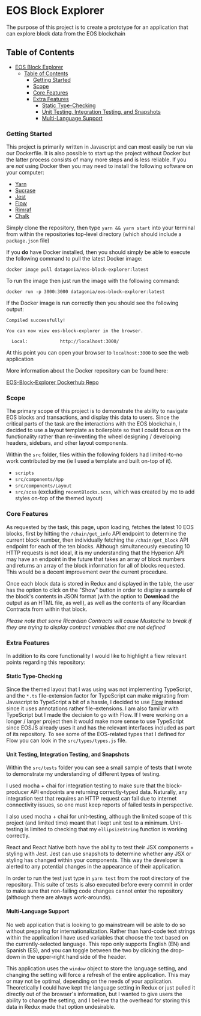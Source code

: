 # EOS Block Explorer

The purpose of this project is to create a prototype for an application that can explore block data from the EOS blockchain

## Table of Contents

- [EOS Block Explorer](#eos-block-explorer)
  - [Table of Contents](#table-of-contents)
    - [Getting Started](#getting-started)
    - [Scope](#scope)
    - [Core Features](#core-features)
    - [Extra Features](#extra-features)
      - [Static Type-Checking](#static-type-checking)
      - [Unit Testing, Integration Testing, and Snapshots](#unit-testing--integration-testing--and-snapshots)
      - [Multi-Language Support](#multi-language-support)


### Getting Started

This project is primarily written in Javascript and can most easily be run via our Dockerfile. It is also possible to start up the project without Docker but the latter process consists of many more steps and is less reliable. If you are *not* using Docker then you may need to install the following software on your computer:

* [Yarn](https://yarnpkg.com)
* [Sucrase](https://www.npmjs.com/package/sucrase)
* [Jest](https://jestjs.io/)
* [Flow](https://flow.org/)
* [Rimraf](https://www.npmjs.com/package/rimraf)
* [Chalk](https://www.npmjs.com/package/chalk)

Simply clone the repository, then type `yarn && yarn start` into your terminal from within the repositories top-level directory (which should include a `package.json` file)

If you **do** have Docker installed, then you should simply be able to execute the following command to pull the latest Docker image:
```
docker image pull datagonia/eos-block-explorer:latest
```

To run the image then just run the image with the following command:
```
docker run -p 3000:3000 datagonia/eos-block-explorer:latest
```

If the Docker image is run correctly then you should see the following output:
```
Compiled successfully!

You can now view eos-block-explorer in the browser.

  Local:            http://localhost:3000/
```

At this point you can open your browser to `localhost:3000` to see the web application

More information about the Docker repository can be found here:

[EOS-Block-Explorer Dockerhub Repo](https://cloud.docker.com/repository/docker/datagonia/eos-block-explorer/)

### Scope

The primary scope of this project is to demonstrate the ability to navigate EOS blocks and transactions, and display this data to users. Since the critical parts of the task are the interactions with the EOS blockchain, I decided to use a layout template as boilerplate so that I could focus on the functionality rather than re-inventing the wheel designing / developing headers, sidebars, and other layout components.

Within the `src` folder, files within the following folders had limited-to-no work contributed by me (ie I used a template and built on-top of it).

- `scripts`
- `src/components/App`
- `src/components/Layout`
- `src/scss` (excluding `recentBlocks.scss`, which was created by me to add styles on-top of the themed layout)

### Core Features

As requested by the task, this page, upon loading, fetches the latest 10 EOS blocks, first by hitting the `/chain/get_info` API endpoint to determine the current block number, then individually fetching the `/chain/get_block` API endpoint for each of the ten blocks. Although simultaneously executing 10 HTTP requests is not ideal, it is my understanding that the Hyperion API may have an endpoint in the future that takes an array of block numbers and returns an array of the block information for all of blocks requested. This would be a decent improvement over the current procedure.

Once each block data is stored in Redux and displayed in the table, the user has the option to click on the "Show" button in order to display a sample of the block's contents in JSON format (with the option to **Download** the output as an HTML file, as well), as well as the contents of any Ricardian Contracts from within that block.

  *Please note that some Ricardian Contracts will cause Mustache to break if they are trying to display contract variables that are not defined*

### Extra Features

In addition to its core functionality I would like to highlight a fiew relevant points regarding this repository:

#### Static Type-Checking

Since the themed layout that I was using was not implementing TypeScript, and the `*.ts` file-extension factor for TypeScript can make migrating from Javascript to TypeScript a bit of a hassle, I decided to use [Flow](Flow.com) instead since it uses annotations rather file-extensions. I am also familiar with TypeScript but I made the decision to go with Flow. If I were working on a longer / larger project then it would make more sense to use TypeScript since EOSJS already uses it and has the relevant interfaces included as part of its repository. To see some of the EOS-related types that I defined for Flow you can look in the `src/types/types.js` file.

#### Unit Testing, Integration Testing, and Snapshots

Within the `src/tests` folder you can see a small sample of tests that I wrote to demonstrate my understanding of different types of testing.

I used mocha + chai for integration testing to make sure that the block-producer API endpoints are returning correctly-typed data. Naturally, any integration test that requires an HTTP request can fail due to internet connectivity issues, so one must keep reports of failed tests in perspective.

I also used mocha + chai for unit-testing, although the limited scope of this project (and limited time) meant that I kept unit test to a minimum. Unit-testing is limited to checking that my `ellipsizeString` function is working correctly.

React and React Native both have the ability to test their JSX components + styling with Jest. Jest can use snapshots to determine whether any JSX or styling has changed within your components. This way the developer is alerted to any potential changes in the appearance of their application.

In order to run the test just type in `yarn test` from the root directory of the repository. This suite of tests is also executed before every commit in order to make sure that non-failing code changes cannot enter the repository (although there are always work-arounds).

#### Multi-Language Support

No web application that is looking to go mainstream will be able to do so without preparing for internationalization. Rather than hard-code text strings within the application I have used variables that choose the text based on the currently-selected language. This repo only supports English (EN) and Spanish (ES), and you can toggle between the two by clicking the drop-down in the upper-right hand side of the header.

This application uses the `window` object to store the language setting, and changing the setting will force a refresh of the entire application. This may or may not be optimal, depending on the needs of your application. Theoretically I could have kept the language setting in Redux or just pulled it directly out of the browser's information, but I wanted to give users the ability to change the setting, and I believe tha the overhead for storing this data in Redux made that option undesirable.